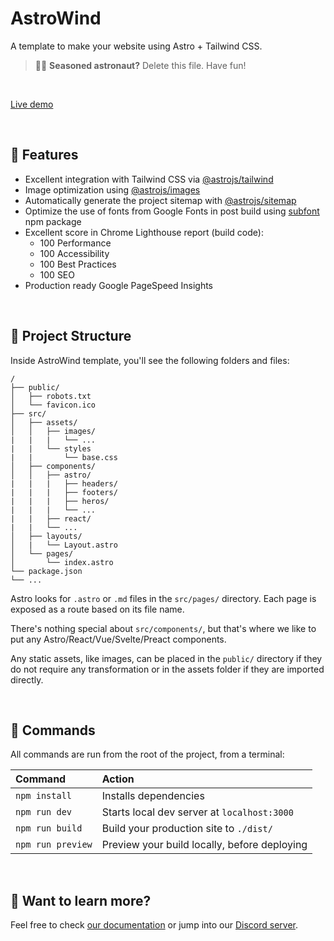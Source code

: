 # AstroWind

A template to make your website using Astro + Tailwind CSS.

> 🧑‍🚀 **Seasoned astronaut?** Delete this file. Have fun!

<br>

[Live demo](https://astrowind.vercel.app/)

<br>

## 🚀 Features

- Excellent integration with Tailwind CSS via [@astrojs/tailwind](https://docs.astro.build/en/guides/integrations-guide/tailwind/)
- Image optimization using [@astrojs/images](https://docs.astro.build/en/guides/integrations-guide/image/)
- Automatically generate the project sitemap with [@astrojs/sitemap](https://docs.astro.build/en/guides/integrations-guide/sitemap/)
- Optimize the use of fonts from Google Fonts in post build using [subfont](https://www.npmjs.com/package/subfont) npm package
- Excellent score in Chrome Lighthouse report (build code):
  - 100 Performance
  - 100 Accessibility
  - 100 Best Practices
  - 100 SEO
- Production ready Google PageSpeed Insights

<br>

## 🚀 Project Structure

Inside AstroWind template, you'll see the following folders and files:

```
/
├── public/
│   ├── robots.txt
│   └── favicon.ico
├── src/
│   ├── assets/
│   │   ├── images/
|   |   |   └── ...
|   |   └── styles
|   |       └── base.css
│   ├── components/
│   │   ├── astro/
|   |   |   ├── headers/
|   |   |   ├── footers/
|   |   |   ├── heros/
|   |   |   └── ...
|   |   ├── react/
|   |   └── ...
│   ├── layouts/
│   |   └── Layout.astro
│   └── pages/
│       └── index.astro
└── package.json
└── ...
```

Astro looks for `.astro` or `.md` files in the `src/pages/` directory. Each page is exposed as a route based on its file name.

There's nothing special about `src/components/`, but that's where we like to put any Astro/React/Vue/Svelte/Preact components.

Any static assets, like images, can be placed in the `public/` directory if they do not require any transformation or in the assets folder if they are imported directly.

<br>

## 🧞 Commands

All commands are run from the root of the project, from a terminal:

| Command           | Action                                       |
| :---------------- | :------------------------------------------- |
| `npm install`     | Installs dependencies                        |
| `npm run dev`     | Starts local dev server at `localhost:3000`  |
| `npm run build`   | Build your production site to `./dist/`      |
| `npm run preview` | Preview your build locally, before deploying |

<br>

## 👀 Want to learn more?

Feel free to check [our documentation](https://docs.astro.build) or jump into our [Discord server](https://astro.build/chat).
